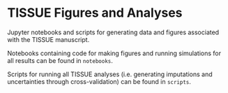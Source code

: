 # TISSUE Figures and Analyses
Jupyter notebooks and scripts for generating data and figures associated with the TISSUE manuscript.

Notebooks containing code for making figures and running simulations for all results can be found in ```notebooks```.

Scripts for running all TISSUE analyses (i.e. generating imputations and uncertainties through cross-validation) can be found in ```scripts```.

